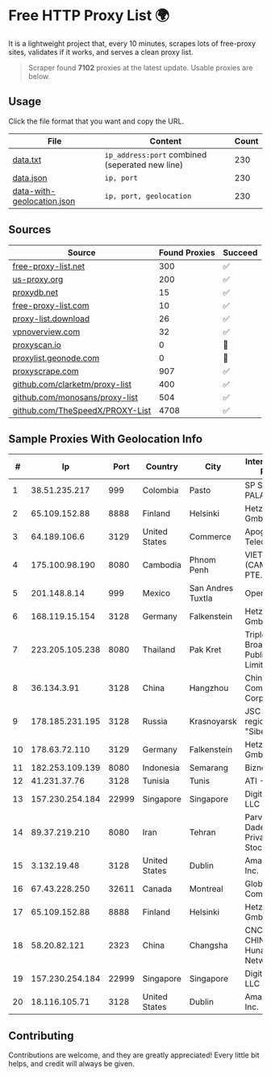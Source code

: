 
# Free HTTP Proxy List 🌍

It is a lightweight project that, every 10 minutes, scrapes lots of free-proxy sites, validates if it works, and serves a clean proxy list.


> Scraper found **7102** proxies at the latest update. Usable proxies are below.

## Usage

Click the file format that you want and copy the URL.


|File|Content|Count|
|----|-------|-----|
|[data.txt](https://raw.githubusercontent.com/themiralay/Proxy-List-World/master/data.txt)|`ip_address:port` combined (seperated new line)|230|
|[data.json](https://raw.githubusercontent.com/themiralay/Proxy-List-World/master/data.json)|`ip, port`|230|
|[data-with-geolocation.json](https://raw.githubusercontent.com/themiralay/Proxy-List-World/master/data-with-geolocation.json)|`ip, port, geolocation`|230|

## Sources

|Source|Found Proxies|Succeed|
|------|-------------|-------|
|[free-proxy-list.net](https://free-proxy-list.net)|300|✅|
|[us-proxy.org](https://www.us-proxy.org)|200|✅|
|[proxydb.net](http://proxydb.net)|15|✅|
|[free-proxy-list.com](https://free-proxy-list.com/?page=&port=&type%5B%5D=http&type%5B%5D=https&up_time=0&search=Search)|10|✅|
|[proxy-list.download](https://www.proxy-list.download/HTTP)|26|✅|
|[vpnoverview.com](https://vpnoverview.com/privacy/anonymous-browsing/free-proxy-servers)|32|✅|
|[proxyscan.io](https://www.proxyscan.io)|0|🚫|
|[proxylist.geonode.com](https://proxylist.geonode.com/api/proxy-list?limit=300&page=1&sort_by=lastChecked&sort_type=desc&protocols=http,https)|0|🚫|
|[proxyscrape.com](https://api.proxyscrape.com/v2/?request=displayproxies&protocol=http&timeout=10000&country=all&ssl=all&anonymity=all)|907|✅|
|[github.com/clarketm/proxy-list](https://raw.githubusercontent.com/clarketm/proxy-list/master/proxy-list-raw.txt)|400|✅|
|[github.com/monosans/proxy-list](https://raw.githubusercontent.com/monosans/proxy-list/main/proxies/http.txt)|504|✅|
|[github.com/TheSpeedX/PROXY-List](https://raw.githubusercontent.com/TheSpeedX/PROXY-List/master/http.txt)|4708|✅|


## Sample Proxies With Geolocation Info

|#|Ip|Port|Country|City|Internet Service Provider|
|-|--|----|-------|----|-------------------------|
|1|38.51.235.217|999|Colombia|Pasto|SP SISTEMAS PALACIOS LTDA|
|2|65.109.152.88|8888|Finland|Helsinki|Hetzner Online GmbH|
|3|64.189.106.6|3129|United States|Commerce|Apogee Telecom Inc.|
|4|175.100.98.190|8080|Cambodia|Phnom Penh|VIETTEL (CAMBODIA) PTE., LTD|
|5|201.148.8.14|999|Mexico|San Andres Tuxtla|Operbes|
|6|168.119.15.154|3128|Germany|Falkenstein|Hetzner Online GmbH|
|7|223.205.105.238|8080|Thailand|Pak Kret|Triple T Broadband Public Company Limited|
|8|36.134.3.91|3128|China|Hangzhou|China Mobile Communications Corporation|
|9|178.185.231.195|3128|Russia|Krasnoyarsk|JSC Rostelecom regional branch "Siberia"|
|10|178.63.72.110|3129|Germany|Falkenstein|Hetzner Online GmbH|
|11|182.253.109.139|8080|Indonesia|Semarang|Biznet Metronet|
|12|41.231.37.76|3128|Tunisia|Tunis|ATI - ISP|
|13|157.230.254.184|22999|Singapore|Singapore|DigitalOcean, LLC|
|14|89.37.219.210|8080|Iran|Tehran|Parvaresh Dadeha Co. Private Joint Stock|
|15|3.132.19.48|3128|United States|Dublin|Amazon.com, Inc.|
|16|67.43.228.250|32611|Canada|Montreal|GloboTech Communications|
|17|65.109.152.88|8888|Finland|Helsinki|Hetzner Online GmbH|
|18|58.20.82.121|2323|China|Changsha|CNC Group CHINA169 Hunan Province Network|
|19|157.230.254.184|22999|Singapore|Singapore|DigitalOcean, LLC|
|20|18.116.105.71|3128|United States|Dublin|Amazon.com, Inc.|



## Contributing

Contributions are welcome, and they are greatly appreciated! Every
little bit helps, and credit will always be given.

